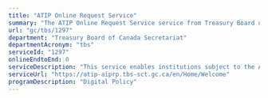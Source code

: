 ```yaml
---
title: "ATIP Online Request Service"
summary: "The ATIP Online Request Service service from Treasury Board of Canada Secretariat is not available end-to-end online, according to the GC Service Inventory."
url: "gc/tbs/1297"
department: "Treasury Board of Canada Secretariat"
departmentAcronym: "tbs"
serviceId: "1297"
onlineEndtoEnd: 0
serviceDescription: "This service enables institutions subject to the Access to Information Act and the Privacy Act to receive and respond to Access to Information and Privacy (ATIP) requests, including fees collected electronically (where applicable)."
serviceUrl: "https://atip-aiprp.tbs-sct.gc.ca/en/Home/Welcome"
programDescription: "Digital Policy"
---
```

